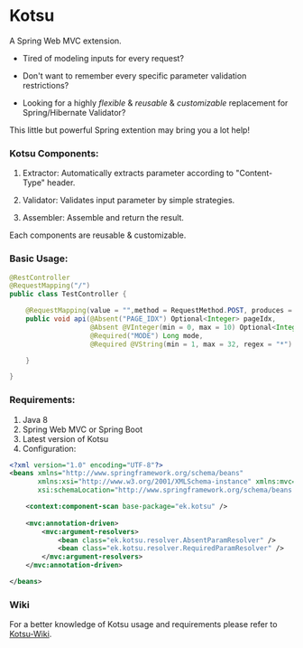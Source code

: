 # Kotsu
A Spring Web MVC extension.

* Tired of modeling inputs for every request? 

* Don't want to remember every specific parameter validation restrictions? 

* Looking for a highly *flexible* & *reusable* & *customizable* replacement for Spring/Hibernate Validator? 

This little but powerful Spring extention may bring you a lot help!

### Kotsu Components:

1. Extractor: Automatically extracts parameter according to "Content-Type" header.

2. Validator: Validates input parameter by simple strategies.

3. Assembler: Assemble and return the result.

Each components are reusable & customizable.

### Basic Usage:

```java
@RestController
@RequestMapping("/")
public class TestController {

    @RequestMapping(value = "",method = RequestMethod.POST, produces = {MediaType.APPLICATION_JSON_VALUE})
    public void api(@Absent("PAGE_IDX") Optional<Integer> pageIdx,
                    @Absent @VInteger(min = 0, max = 10) Optional<Integer> pageMax,
                    @Required("MODE") Long mode,
                    @Required @VString(min = 1, max = 32, regex = "*") String userName) {

    }

}
```

### Requirements:

1. Java 8
2. Spring Web MVC or Spring Boot
3. Latest version of Kotsu
4. Configuration:

```xml
<?xml version="1.0" encoding="UTF-8"?>
<beans xmlns="http://www.springframework.org/schema/beans"
       xmlns:xsi="http://www.w3.org/2001/XMLSchema-instance" xmlns:mvc="http://www.springframework.org/schema/mvc"
       xsi:schemaLocation="http://www.springframework.org/schema/beans http://www.springframework.org/schema/beans/spring-beans.xsd http://www.springframework.org/schema/mvc http://www.springframework.org/schema/mvc/spring-mvc.xsd">

    <context:component-scan base-package="ek.kotsu" />
    
    <mvc:annotation-driven>
        <mvc:argument-resolvers>
            <bean class="ek.kotsu.resolver.AbsentParamResolver" />
            <bean class="ek.kotsu.resolver.RequiredParamResolver" />
        </mvc:argument-resolvers>
    </mvc:annotation-driven>

</beans>
```

### Wiki

For a better knowledge of Kotsu usage and requirements please refer to [Kotsu-Wiki](https://github.com/ronankim/kotsu/wiki).
